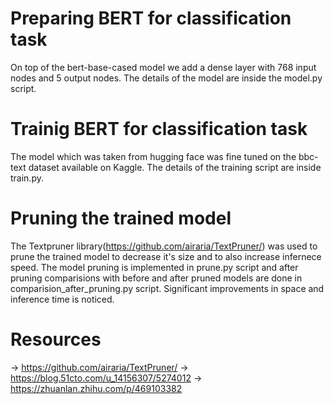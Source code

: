 # Preparing BERT for classification task
On top of the bert-base-cased model we add a dense layer with 768 input nodes and 5 output nodes. The details of the model are inside the model.py script.

# Trainig BERT for classification task
The model which was taken from hugging face was fine tuned on the bbc-text dataset available on Kaggle. The details of the training script are inside train.py.

# Pruning the trained model
The Textpruner library(https://github.com/airaria/TextPruner/) was used to prune the trained model to decrease it's size and to also increase infernece speed. The model pruning is implemented in prune.py script and after pruning comparisions with before and after pruned models are done in comparision_after_pruning.py script. Significant improvements in space and inference time is noticed.
# Resources 
-> https://github.com/airaria/TextPruner/
-> https://blog.51cto.com/u_14156307/5274012
-> https://zhuanlan.zhihu.com/p/469103382
